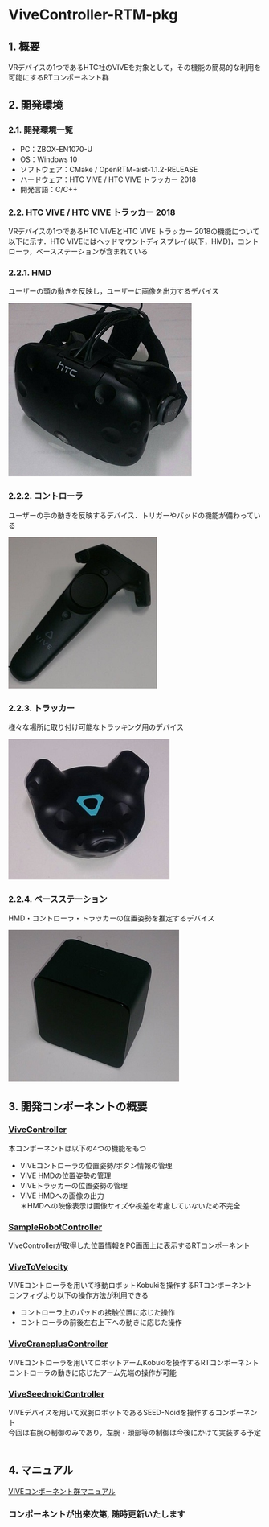 # ViveController-RTM-pkg

## 1. 概要
VRデバイスの1つであるHTC社のVIVEを対象として，その機能の簡易的な利用を可能にするRTコンポーネント群

## 2. 開発環境
### 2.1. 開発環境一覧
- PC：ZBOX-EN1070-U
- OS：Windows 10
- ソフトウェア：CMake / OpenRTM-aist-1.1.2-RELEASE
- ハードウェア：HTC VIVE / HTC VIVE トラッカー 2018
- 開発言語：C/C++

### 2.2. HTC VIVE / HTC VIVE トラッカー 2018
VRデバイスの1つであるHTC VIVEとHTC VIVE トラッカー 2018の機能について以下に示す．HTC VIVEにはヘッドマウントディスプレイ(以下，HMD)，コントローラ，ベースステーションが含まれている

### 2.2.1. HMD
ユーザーの頭の動きを反映し，ユーザーに画像を出力するデバイス  

![VIVE HMD](images/vive-hardware-hmd-1.png)
### 2.2.2. コントローラ
ユーザーの手の動きを反映するデバイス．トリガーやパッドの機能が備わっている  

![VIVEコントローラ](images/vive-hardware-controllers-1.png)
### 2.2.3. トラッカー
様々な場所に取り付け可能なトラッキング用のデバイス  

![VIVEトラッカー](images/vive_tracker_2018.png)  
### 2.2.4. ベースステーション
HMD・コントローラ・トラッカーの位置姿勢を推定するデバイス  

![VIVEベースステーション](images/vive-hardware-base-stations.png)

## 3. 開発コンポーネントの概要
### [ViveController](https://github.com/Shogo-Yokoyama/ViveController-RTM-pkg/tree/master/RTC/ViveController)
本コンポーネントは以下の4つの機能をもつ  
- VIVEコントローラの位置姿勢/ボタン情報の管理   
- VIVE HMDの位置姿勢の管理
- VIVEトラッカーの位置姿勢の管理
- VIVE HMDへの画像の出力  
＊HMDへの映像表示は画像サイズや視差を考慮していないため不完全

### [SampleRobotController](https://github.com/Shogo-Yokoyama/ViveController-RTM-pkg/tree/master/RTC/SampleRobotController)
ViveControllerが取得した位置情報をPC画面上に表示するRTコンポーネント

### [ViveToVelocity](https://github.com/Shogo-Yokoyama/ViveController-RTM-pkg/tree/master/RTC/ViveToVelocity)
VIVEコントローラを用いて移動ロボットKobukiを操作するRTコンポーネント
コンフィグより以下の操作方法が利用できる  
- コントローラ上のパッドの接触位置に応じた操作
- コントローラの前後左右上下への動きに応じた操作

### [ViveCraneplusController](https://github.com/Shogo-Yokoyama/ViveController-RTM-pkg/tree/master/RTC/ViveCraneplusController)
VIVEコントローラを用いてロボットアームKobukiを操作するRTコンポーネント  
コントローラの動きに応じたアーム先端の操作が可能

### [ViveSeednoidController](https://github.com/Shogo-Yokoyama/ViveController-RTM-pkg/tree/master/RTC/ViveSeednoidController)
VIVEデバイスを用いて双腕ロボットであるSEED-Noidを操作するコンポーネント  
今回は右腕の制御のみであり，左腕・頭部等の制御は今後にかけて実装する予定 　

## 4. マニュアル
[VIVEコンポーネント群マニュアル](https://github.com/Shogo-Yokoyama/ViveController-RTM-pkg/blob/master/ViveController-RTM-pkg_Manual.pdf)
  
### コンポーネントが出来次第, 随時更新いたします
